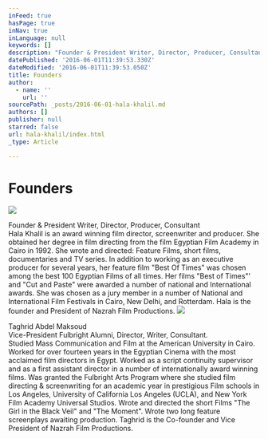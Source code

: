 ```yaml
---
inFeed: true
hasPage: true
inNav: true
inLanguage: null
keywords: []
description: "Founder & President Writer, Director, Producer, Consultant Hala Khalil is an award winning film director, screenwriter and producer. She obtained her degree in film directing from the film Egyptian Film Academy in Cairo in 1992. She wrote and directed: Feature Films, short films, documentaries and TV series. In addition to working as an executive producer for several years, her feature film \"Best Of Times\" was chosen among the best 100 Egyptian Films of all times. Her films \"Best of Times\"' and \"Cut and Paste\" were awarded a number of national and International awards. She was chosen as a jury member in a number of National and International Film Festivals in Cairo, New Delhi, and Rotterdam. Hala is the founder and President of Nazrah Film Productions. "
datePublished: '2016-06-01T11:39:53.330Z'
dateModified: '2016-06-01T11:39:53.050Z'
title: Founders
author:
  - name: ''
    url: ''
sourcePath: _posts/2016-06-01-hala-khalil.md
authors: []
publisher: null
starred: false
url: hala-khalil/index.html
_type: Article

---
```

# Founders
![](https://s3-us-west-2.amazonaws.com/the-grid-img/p/70f235bc85087dc27669371e3000f1031d03a1d6.jpg)

Founder & President Writer, Director, Producer, Consultant  
Hala Khalil is an award winning film director, screenwriter and producer. She obtained her degree in film directing from the film Egyptian Film Academy in Cairo in 1992\. She wrote and directed: Feature Films, short films, documentaries and TV series. In addition to working as an executive producer for several years, her feature film "Best Of Times" was chosen among the best 100 Egyptian Films of all times. Her films "Best of Times"' and "Cut and Paste" were awarded a number of national and International awards. She was chosen as a jury member in a number of National and International Film Festivals in Cairo, New Delhi, and Rotterdam. Hala is the founder and President of Nazrah Film Productions.
![](https://the-grid-user-content.s3-us-west-2.amazonaws.com/6e12d995-5638-4568-81dc-c4c82de286db.jpg)

Taghrid Abdel Maksoud  
Vice-President Fulbright Alumni, Director, Writer, Consultant.  
Studied Mass Communication and Film at the American University in Cairo. Worked for over fourteen years in the Egyptian Cinema with the most acclaimed film directors in Egypt. Worked as a script continuity supervisor and as a first assistant director in a number of internationally award winning films. Was granted the Fulbright Arts Program where she studied film directing & screenwriting for an academic year in prestigious Film schools in Los Angeles, University of California Los Angeles (UCLA), and New York Film Academy Universal Studios. Wrote and directed the short Films "The Girl in the Black Veil" and "The Moment". Wrote two long feature screenplays awaiting production. Taghrid is the Co-founder and Vice President of Nazrah Film Productions.